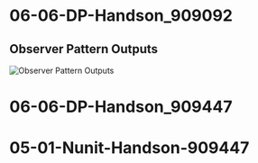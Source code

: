 # 06-06-DP-Handson_909092
## Observer Pattern Outputs
![Observer Pattern Outputs](https://github.com/INTADM21DF005/06-06-DP-Handson_909092/blob/main/Outputs/Observer%20Pattern%20Outputs.jpg)

# 06-06-DP-Handson_909447
# 05-01-Nunit-Handson-909447
